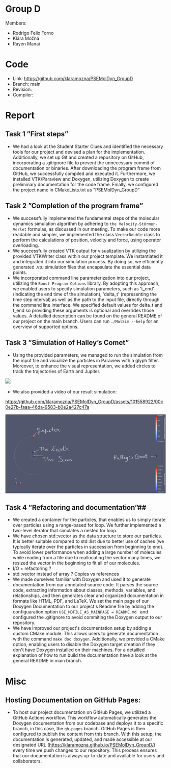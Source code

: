 # Group D #
Members:
* Rodrigo Felix Forno
* Klára Možná
* Rayen Manai

# Code #
* Link:     https://github.com/klaramozna/PSEMolDyn_GroupD
* Branch:   main
* Revision:
* Compiler: 


# Report #
## Task 1 ”First steps” ##
* We had a look at the Student Starter Clues and identified the necessary tools for our project and devised a plan for the implementation. Additionally, we set up Git and created a repository on GitHub, incorporating a .gitignore file to prevent the unnecessary commit of documentation or binaries. After downloading the program frame from GitHub, we successfully compiled and executed it. Furthermore, we installed VTK/Paraview and Doxygen, utilizing Doxygen to create preliminary documentation for the code frame. Finally, we configured the project name in CMakeLists.txt as "PSEMolDyn_GroupD"
## Task 2 ”Completion of the program frame” ##
* We successfully implemented the fundamental steps of the molecular dynamics simulation algorithm by adhering to ```the Velocity-Störmer-Verlet``` formulas, as discussed in our meeting. To make our code more readable and simpler, we implemented the class ```VectorDouble``` class to perform the calculations of position, velocity and force, using operator overloading.
* We successfully created VTK output for visualization by utilizing the provided VTKWriter class within our project template. We instantiated it and integrated it into our simulation process. By doing so, we efficiently generated .vtu simulation files that encapsulate the essential data points.
* We incorporated command line parameterization into our project, utilizing the ```Boost Program Options``` library. By adopting this approach, we enabled users to specify simulation parameters, such as 't_end' (indicating the end time of the simulation), 'delta_t' (representing the time step interval) as well as the path to the input file, directly through the command line interface. We specified default values for delta_t and t_end so providing these arguments is optional and overrides those values. A detailled description can be found on the general README of our project on the main branch. Users can run ```./MolSim --help``` for an overview of supported options. 

## Task 3 ”Simulation of Halley’s Comet” ##
* Using the provided parameters, we managed to run the simulation from the input file and visualize the particles in Paraview with a glyph filter. Moreover, to enhance the visual representation, we added circles to track the trajectories of Earth and Jupiter. 
<img src=start_state.png>

* We also provided a video of our result simulation:
  
https://github.com/klaramozna/PSEMolDyn_GroupD/assets/101558922/00c0e27b-faaa-46da-9583-b0e2a427c47a

<img src="planets_annotated.jpg">

## Task 4 ”Refactoring and documentation”##
* We created a container for the particles, that enables us to simply iterate over particles using a range-based for loop. We further implemented a two-level iterator that simulates a nested for loop.
* We have chosen std::vector as the data structure to store our particles. It is better suitable compared to std::list due to better use of caches (we typically iterate over the particles in succession from beginning to end). To avoid lower performance when adding a large number of molecules while reading from a file due to reallocating the vector many times, we resized the vector in the beginning to fit all of our molecules.
* I/O + refactoring ?
* std::vector instead of array ? Copies vs references
* We made ourselves familiar with Doxygen and used it to generate documentation from our annotated source code. It parses the source code, extracting information about classes, methods, variables, and relationships, and then generates clear and organized documentation in formats like HTML, PDF, and LaTeX. We set the main page of our Doxygen Documentation to our project's Readme file by adding the configuaration option ```USE_MDFILE_AS_MAINPAGE = README.md ``` and configured the .gitignore to avoid commiting the Doxygen output to our repository.
* We have improved our project's documentation setup by adding a custom CMake module. This allows users to generate documentation with the command ```make doc doxygen```. Additionally, we provided a CMake option, enabling users to disable the Doxygen target creation if they don't have Doxygen installed on their machines. For a detailled explanation of how to run build the documentation have a look at the general README in main branch.
  
# Misc #
## Hosting Documentation on GitHub Pages: ##
* To host our project documentation on GitHub Pages, we utilized a GitHub Actions workflow. This workflow automatically generates the Doxygen documentation from our codebase and deploys it to a specific branch, in this case, the ```gh-pages``` branch. GitHub Pages is then configured to publish the content from this branch. With this setup, the documentation is generated, updated, and made accessible at our designated URL (https://klaramozna.github.io/PSEMolDyn_GroupD/) every time we push changes to our repository. This process ensures that our documentation is always up-to-date and available for users and collaborators.
